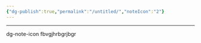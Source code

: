 ```yaml
---
{"dg-publish":true,"permalink":"/untitled/","noteIcon":"2"}
---
```


---
dg-note-icon
fbvgjhrbgrjbgr